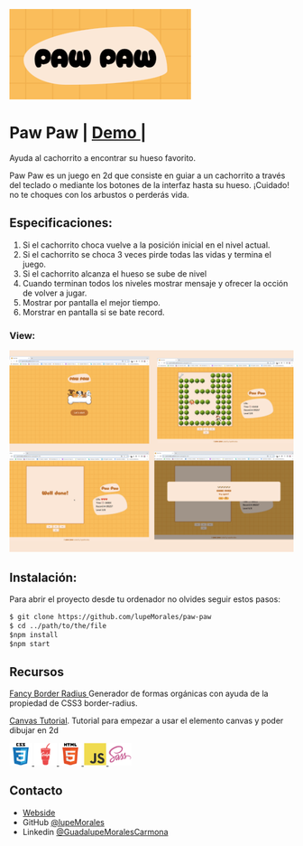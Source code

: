 ![paw paw](./src/images/logo.png)

# Paw Paw <span> | </span>  <a href="lupemorales.github.io/paw-paw/" target="_blank">   Demo </a><span> | </span>
    
Ayuda al cachorrito a encontrar su hueso favorito.

Paw Paw es un juego en 2d que consiste en guiar a un cachorrito a través del teclado o mediante los botones de la interfaz hasta su hueso. ¡Cuidado! no te choques con los arbustos o perderás vida.

## Especificaciones:
1. Si el cachorrito choca vuelve a la posición inicial en el nivel actual.
2. Si el cachorrito se choca 3 veces pirde todas las vidas y termina el juego.
3. Si el cachorrito alcanza el hueso se sube de nivel
4. Cuando terminan todos los niveles mostrar mensaje y ofrecer la occión de volver a jugar.
5. Mostrar por pantalla el mejor tiempo.
6. Morstrar en pantalla si se bate record.


### View:

![Desktop](./src/images/paw-paw-views.png)

## Instalación:

Para abrir el proyecto desde tu ordenador no olvides seguir estos pasos:

```
$ git clone https://github.com/lupeMorales/paw-paw
$ cd ../path/to/the/file
$npm install
$npm start
```

## Recursos
<p>
 <a href="https://9elements.github.io/fancy-border-radius/#57.34.68.23--100.250" target="_blank">Fancy Border Radius </a> Generador de formas orgánicas con ayuda de la propiedad de CSS3 border-radius.</p>

<p>  <a href="https://developer.mozilla.org/en-US/docs/Web/API/Canvas_API/Tutorial" target="_blank">Canvas Tutorial</a>. Tutorial para empezar a usar el elemento canvas y poder dibujar en 2d</p>


<p align="left"> <a href="https://www.w3schools.com/css/" target="_blank"> <img src="https://raw.githubusercontent.com/devicons/devicon/master/icons/css3/css3-original-wordmark.svg" alt="css3" width="40" height="40"/> </a> <a href="https://gulpjs.com" target="_blank"> <img src="https://raw.githubusercontent.com/devicons/devicon/master/icons/gulp/gulp-plain.svg" alt="gulp" width="40" height="40"/> </a> <a href="https://www.w3.org/html/" target="_blank"> <img src="https://raw.githubusercontent.com/devicons/devicon/master/icons/html5/html5-original-wordmark.svg" alt="html5" width="40" height="40"/> </a> <a href="https://developer.mozilla.org/en-US/docs/Web/JavaScript" target="_blank"> <img src="https://raw.githubusercontent.com/devicons/devicon/master/icons/javascript/javascript-original.svg" alt="javascript" width="40" height="40"/> </a> <a href="https://sass-lang.com" target="_blank"> <img src="https://raw.githubusercontent.com/devicons/devicon/master/icons/sass/sass-original.svg" alt="sass" width="40" height="40"/> </a> </p>



## Contacto

- [Webside](https://lupemorales.github.io/portfolio/)
- GitHub [@lupeMorales](https://github.com/lupeMorales )
- Linkedin [@GuadalupeMoralesCarmona](https://linkedin.com/in/guadalupe-morales-carmona-817245226/ )
